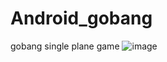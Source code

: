 # Android_gobang
gobang single plane game
![image](https://github.com/Mansdy/ListViewTest/blob/master/illustration/1.png)